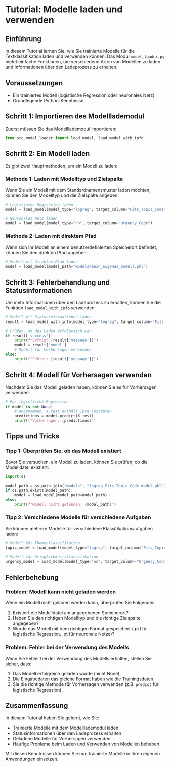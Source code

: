 # Tutorial: Modelle laden und verwenden

## Einführung
In diesem Tutorial lernen Sie, wie Sie trainierte Modelle für die Textklassifikation laden und verwenden können. Das Modul `model_loader.py` bietet einfache Funktionen, um verschiedene Arten von Modellen zu laden und Informationen über den Ladeprozess zu erhalten.

## Voraussetzungen
- Ein trainiertes Modell (logistische Regression oder neuronales Netz)
- Grundlegende Python-Kenntnisse

## Schritt 1: Importieren des Modelllademodul
Zuerst müssen Sie das Modelllademodul importieren:

```python
from src.model_loader import load_model, load_model_with_info
```

## Schritt 2: Ein Modell laden
Es gibt zwei Hauptmethoden, um ein Modell zu laden:

### Methode 1: Laden mit Modelltyp und Zielspalte
Wenn Sie ein Modell mit dem Standardnamensmuster laden möchten, können Sie den Modelltyp und die Zielspalte angeben:

```python
# Logistische Regression laden
model = load_model(model_type="logreg", target_column="Fits_Topic_Code")

# Neuronales Netz laden
model = load_model(model_type="nn", target_column="Urgency_Code")
```

### Methode 2: Laden mit direktem Pfad
Wenn sich Ihr Modell an einem benutzerdefinierten Speicherort befindet, können Sie den direkten Pfad angeben:

```python
# Modell mit direktem Pfad laden
model = load_model(model_path="models/mein_eigenes_modell.pkl")
```

## Schritt 3: Fehlerbehandlung und Statusinformationen
Um mehr Informationen über den Ladeprozess zu erhalten, können Sie die Funktion `load_model_with_info` verwenden:

```python
# Modell mit Statusinformationen laden
result = load_model_with_info(model_type="logreg", target_column="Fits_Topic_Code")

# Prüfen, ob das Laden erfolgreich war
if result['success']:
    print(f"Erfolg: {result['message']}")
    model = result['model']
    # Modell für Vorhersagen verwenden
else:
    print(f"Fehler: {result['message']}")
```

## Schritt 4: Modell für Vorhersagen verwenden
Nachdem Sie das Modell geladen haben, können Sie es für Vorhersagen verwenden:

```python
# Für logistische Regression
if model is not None:
    # Angenommen, X_test enthält Ihre Testdaten
    predictions = model.predict(X_test)
    print(f"Vorhersagen: {predictions}")
```

## Tipps und Tricks

### Tipp 1: Überprüfen Sie, ob das Modell existiert
Bevor Sie versuchen, ein Modell zu laden, können Sie prüfen, ob die Modelldatei existiert:

```python
import os

model_path = os.path.join("models", "logreg_Fits_Topic_Code_model.pkl")
if os.path.exists(model_path):
    model = load_model(model_path=model_path)
else:
    print(f"Modell nicht gefunden: {model_path}")
```

### Tipp 2: Verschiedene Modelle für verschiedene Aufgaben
Sie können mehrere Modelle für verschiedene Klassifikationsaufgaben laden:

```python
# Modell für Themenklassifikation
topic_model = load_model(model_type="logreg", target_column="Fits_Topic_Code")

# Modell für Dringlichkeitsklassifikation
urgency_model = load_model(model_type="nn", target_column="Urgency_Code")
```

## Fehlerbehebung

### Problem: Modell kann nicht geladen werden
Wenn ein Modell nicht geladen werden kann, überprüfen Sie Folgendes:

1. Existiert die Modelldatei am angegebenen Speicherort?
2. Haben Sie den richtigen Modelltyp und die richtige Zielspalte angegeben?
3. Wurde das Modell mit dem richtigen Format gespeichert (.pkl für logistische Regression, .pt für neuronale Netze)?

### Problem: Fehler bei der Verwendung des Modells
Wenn Sie Fehler bei der Verwendung des Modells erhalten, stellen Sie sicher, dass:

1. Das Modell erfolgreich geladen wurde (nicht None).
2. Die Eingabedaten das gleiche Format haben wie die Trainingsdaten.
3. Sie die richtige Methode für Vorhersagen verwenden (z.B. `predict` für logistische Regression).

## Zusammenfassung
In diesem Tutorial haben Sie gelernt, wie Sie:
- Trainierte Modelle mit dem Modelllademodul laden
- Statusinformationen über den Ladeprozess erhalten
- Geladene Modelle für Vorhersagen verwenden
- Häufige Probleme beim Laden und Verwenden von Modellen beheben

Mit diesen Kenntnissen können Sie nun trainierte Modelle in Ihren eigenen Anwendungen einsetzen.